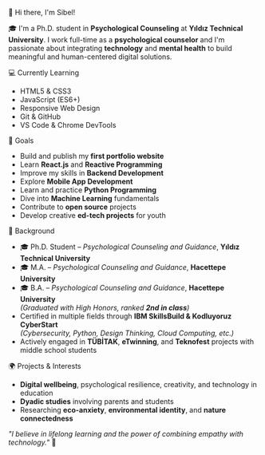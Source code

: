 👋 Hi there, I'm Sibel!

🎓 I'm a Ph.D. student in **Psychological Counseling** at **Yıldız Technical University**. I work full-time as a **psychological counselor** and I'm passionate about integrating **technology** and **mental health** to build meaningful and human-centered digital solutions.

💻 Currently Learning
- HTML5 & CSS3  
- JavaScript (ES6+)  
- Responsive Web Design  
- Git & GitHub  
- VS Code & Chrome DevTools  

🚀 Goals
- Build and publish my **first portfolio website**  
- Learn **React.js** and **Reactive Programming**  
- Improve my skills in **Backend Development**  
- Explore **Mobile App Development**  
- Learn and practice **Python Programming**  
- Dive into **Machine Learning** fundamentals  
- Contribute to **open source** projects  
- Develop creative **ed-tech projects** for youth  

🧠 Background
- 🎓 Ph.D. Student – *Psychological Counseling and Guidance*, **Yıldız Technical University**  
- 🎓 M.A. – *Psychological Counseling and Guidance*, **Hacettepe University**  
- 🎓 B.A. – *Psychological Counseling and Guidance*, **Hacettepe University**  
  *(Graduated with High Honors, ranked **2nd in class**)*  
- Certified in multiple fields through **IBM SkillsBuild & Kodluyoruz CyberStart**  
  *(Cybersecurity, Python, Design Thinking, Cloud Computing, etc.)*  
- Actively engaged in **TÜBİTAK**, **eTwinning**, and **Teknofest** projects with middle school students  

🌍 Projects & Interests
- **Digital wellbeing**, psychological resilience, creativity, and technology in education  
- **Dyadic studies** involving parents and students  
- Researching **eco-anxiety**, **environmental identity**, and **nature connectedness**  

*"I believe in lifelong learning and the power of combining empathy with technology."* 🧩
